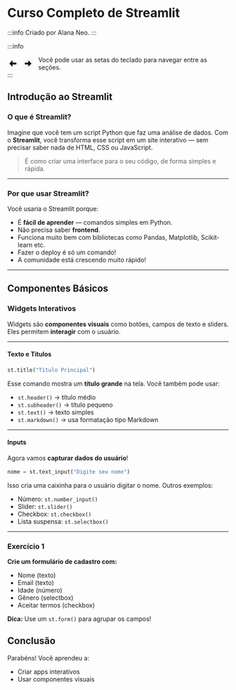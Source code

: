 # **Curso Completo de Streamlit**

:::info
Criado por Alana Neo.
:::

:::info
<div style="display: flex; gap: 10px; align-items: center;">
  <img src="./fig/esquerda.jpg" style="width:5%" alt="image" />
  <img src="./fig/direita.jpg" style="width:5%" alt="image" />
  Você pode usar as setas do teclado para navegar entre as seções.
</div>
:::

## Introdução ao Streamlit

### O que é Streamlit?


Imagine que você tem um script Python que faz uma análise de dados. Com o **Streamlit**, você transforma esse script em um site interativo — sem precisar saber nada de HTML, CSS ou JavaScript.

> É como criar uma interface para o seu código, de forma simples e rápida.

---

### Por que usar Streamlit?

Você usaria o Streamlit porque:

* É **fácil de aprender** — comandos simples em Python.
* Não precisa saber **frontend**.
* Funciona muito bem com bibliotecas como Pandas, Matplotlib, Scikit-learn etc.
* Fazer o deploy é só um comando!
* A comunidade está crescendo muito rápido!

---

## Componentes Básicos

### Widgets Interativos

Widgets são **componentes visuais** como botões, campos de texto e sliders. Eles permitem **interagir** com o usuário.

---

#### Texto e Títulos

```python
st.title("Título Principal")
```

Esse comando mostra um **título grande** na tela.
Você também pode usar:

* `st.header()` → título médio
* `st.subheader()` → título pequeno
* `st.text()` → texto simples
* `st.markdown()` → usa formatação tipo Markdown

---

#### Inputs

Agora vamos **capturar dados do usuário**!

```python
nome = st.text_input("Digite seu nome")
```

Isso cria uma caixinha para o usuário digitar o nome.
Outros exemplos:

* Número: `st.number_input()`
* Slider: `st.slider()`
* Checkbox: `st.checkbox()`
* Lista suspensa: `st.selectbox()`

---

### Exercício 1

**Crie um formulário de cadastro com:**

* Nome (texto)
* Email (texto)
* Idade (número)
* Gênero (selectbox)
* Aceitar termos (checkbox)

**Dica:** Use um `st.form()` para agrupar os campos!

## Conclusão

Parabéns! Você aprendeu a:

* Criar apps interativos
* Usar componentes visuais
